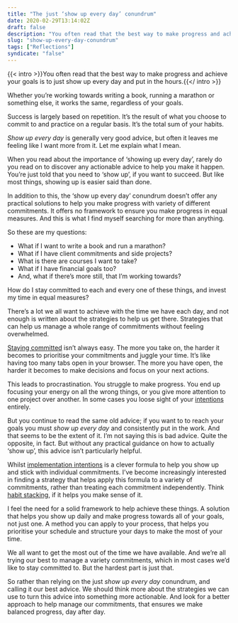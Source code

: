 ```yaml
---
title: "The just ‘show up every day’ conundrum"
date: 2020-02-29T13:14:02Z
draft: false
description: "You often read that the best way to make progress and achieve your goals is to show up every day and put in the hours. But this doesn’t make it any easier to make happen."
slug: "show-up-every-day-conundrum"
tags: ["Reflections"]
syndicate: "false"
---
```


{{< intro >}}You often read that the best way to make progress and achieve your goals is to just show up every day and put in the hours.{{</ intro >}}

Whether you’re working towards writing a book, running a marathon or something else, it works the same, regardless of your goals.

Success is largely based on repetition. It’s the result of what you choose to commit to and practice on a regular basis. It’s the total sum of your habits.

_Show up every day_ is generally very good advice, but often it leaves me feeling like I want more from it. Let me explain what I mean.

When you read about the importance of ‘showing up every day’, rarely do you read on to discover any actionable advice to help you make it happen. You’re just told that you need to ‘show up’, if you want to succeed. But like most things, showing up is easier said than done.

In addition to this, the ‘show up every day’ conundrum doesn’t offer any practical solutions to help you make progress with variety of different commitments. It offers no framework to ensure you make progress in equal measures. And this is what I find myself searching for more than anything.

So these are my questions:

- What if I want to write a book and run a marathon?
- What if I have client commitments and side projects?
- What is there are courses I want to take?
- What if I have financial goals too?
- And, what if there’s more still, that I’m working towards?

How do I stay committed to each and every one of these things, and invest my time in equal measures?

There’s a lot we all want to achieve with the time we have each day, and not enough is written about the strategies to help us get there. Strategies that can help us manage a whole range of commitments without feeling overwhelmed.

[Staying committed](/articles/implementation-intentions/) isn’t always easy. The more you take on, the harder it becomes to prioritise your commitments and juggle your time. It’s like having too many tabs open in your browser. The more you have open, the harder it becomes to make decisions and focus on your next actions.

This leads to procrastination. You struggle to make progress. You end up focusing your energy on all the wrong things, or you give more attention to one project over another. In some cases you loose sight of your [intentions](/articles/intentions-2020/) entirely.

But you continue to read the same old advice; if you want to to reach your goals you must _show up every day_ and consistently put in the work. And that seems to be the extent of it. I’m not saying this is bad advice. Quite the opposite, in fact. But without any practical guidance on how to actually ‘show up’, this advice isn’t particularly helpful.

Whilst [implementation intentions](/articles/implementation-intentions/) is a clever formula to help you show up and stick with individual commitments. I’ve become increasingly interested in finding a strategy that helps apply this formula to a variety of commitments, rather than treating each commitment independently. Think [habit stacking](https://jamesclear.com/habit-stacking), if it helps you make sense of it.

I feel the need for a solid framework to help achieve these things. A solution that helps you show up daily and make progress towards all of your goals, not just one. A method you can apply to your process, that helps you prioritise your schedule and structure your days to make the most of your time.

We all want to get the most out of the time we have available. And we’re all trying our best to manage a variety commitments, which in most cases we’d like to stay committed to. But the hardest part is just that.

So rather than relying on the just _show up every day_ conundrum, and calling it our best advice. We should think more about the strategies we can use to turn this advice into something more actionable. And look for a better approach to help manage our commitments, that ensures we make balanced progress, day after day.
